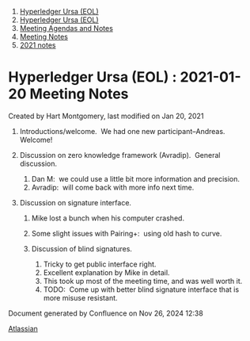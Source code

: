 1. [Hyperledger Ursa (EOL)](index.html)
2. [Hyperledger Ursa (EOL)](19595269.html)
3. [Meeting Agendas and Notes](Meeting-Agendas-and-Notes_19603313.html)
4. [Meeting Notes](Meeting-Notes_19611649.html)
5. [2021 notes](2021-notes_19612027.html)

# Hyperledger Ursa (EOL) : 2021-01-20 Meeting Notes

Created by Hart Montgomery, last modified on Jan 20, 2021

1. Introductions/welcome.  We had one new participant–Andreas.  Welcome!
2. Discussion on zero knowledge framework (Avradip).  General discussion.
   
   1. Dan M:  we could use a little bit more information and precision.
   2. Avradip:  will come back with more info next time.
3. Discussion on signature interface.
   
   1. Mike lost a bunch when his computer crashed.
   2. Some slight issues with Pairing+:  using old hash to curve.
   3. Discussion of blind signatures.
      
      1. Tricky to get public interface right.
      2. Excellent explanation by Mike in detail.
      3. This took up most of the meeting time, and was well worth it.
      4. TODO:  Come up with better blind signature interface that is more misuse resistant.

Document generated by Confluence on Nov 26, 2024 12:38

[Atlassian](http://www.atlassian.com/)
